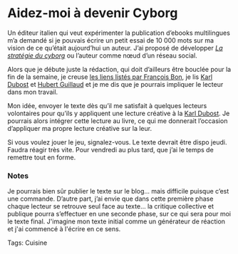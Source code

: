 # Aidez-moi à devenir Cyborg

Un éditeur italien qui veut expérimenter la publication d’ebooks multilingues m’a demandé si je pouvais écrire un petit essai de 10 000 mots sur ma vision de ce qu’était aujourd’hui un auteur. J’ai proposé de développer [*La stratégie du cyborg*](/tag/cyborg/) ou l’auteur comme nœud d’un réseau social.

Alors que je débute juste la rédaction, qui doit d’ailleurs être bouclée pour la fin de la semaine, je creuse [les liens listés par François Bon](http://www.tierslivre.net/spip/spip.php?article2167), je lis [Karl Dubost](http://www.la-grange.net/2010/06/05/mission-iwakura) et [Hubert Guillaud](http://lafeuille.blog.lemonde.fr/2010/06/12/le-metalivre-le-livre-que-nous-reconstruisons/) et je me dis que je pourrais impliquer le lecteur dans mon travail.

Mon idée, envoyer le texte dès qu’il me satisfait à quelques lecteurs volontaires pour qu’ils y appliquent une lecture créative à la [Karl Dubost](http://www.la-grange.net/2010/06/05/mission-iwakura). Je pourrais alors intégrer cette lecture au livre, ce qui me donnerait l’occasion d’appliquer ma propre lecture créative sur la leur.

Si vous voulez jouer le jeu, signalez-vous. Le texte devrait être dispo jeudi. Faudra réagir très vite. Pour vendredi au plus tard, que j’ai le temps de remettre tout en forme.

### Notes

Je pourrais bien sûr publier le texte sur le blog… mais difficile puisque c’est une commande. D’autre part, j’ai envie que dans cette première phase chaque lecteur se retrouve seul face au texte… la critique collective et publique pourra s’effectuer en une seconde phase, sur ce qui sera pour moi le texte final. J'imagine mon texte initial comme un générateur de réaction et j'ai commencé à l'écrire en ce sens.

Tags: Cuisine